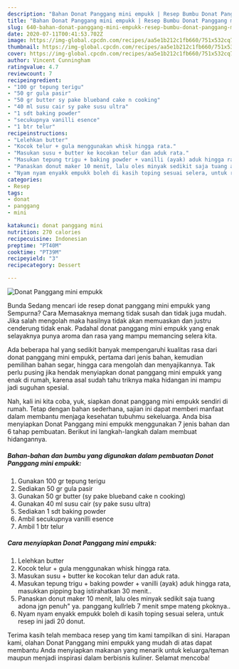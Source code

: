 ```yaml
---
description: "Bahan Donat Panggang mini empukk | Resep Bumbu Donat Panggang mini empukk Yang Sempurna"
title: "Bahan Donat Panggang mini empukk | Resep Bumbu Donat Panggang mini empukk Yang Sempurna"
slug: 640-bahan-donat-panggang-mini-empukk-resep-bumbu-donat-panggang-mini-empukk-yang-sempurna
date: 2020-07-11T00:41:53.702Z
image: https://img-global.cpcdn.com/recipes/aa5e1b212c1fb660/751x532cq70/donat-panggang-mini-empukk-foto-resep-utama.jpg
thumbnail: https://img-global.cpcdn.com/recipes/aa5e1b212c1fb660/751x532cq70/donat-panggang-mini-empukk-foto-resep-utama.jpg
cover: https://img-global.cpcdn.com/recipes/aa5e1b212c1fb660/751x532cq70/donat-panggang-mini-empukk-foto-resep-utama.jpg
author: Vincent Cunningham
ratingvalue: 4.7
reviewcount: 7
recipeingredient:
- "100 gr tepung terigu"
- "50 gr gula pasir"
- "50 gr butter sy pake blueband cake n cooking"
- "40 ml susu cair sy pake susu ultra"
- "1 sdt baking powder"
- "secukupnya vanilli esence"
- "1 btr telur"
recipeinstructions:
- "Lelehkan butter"
- "Kocok telur + gula menggunakan whisk hingga rata."
- "Masukan susu + butter ke kocokan telur dan aduk rata."
- "Masukan tepung trigu + baking powder + vanilli (ayak) aduk hingga rata, masukkan pipping bag istirahatkan 30 menit.."
- "Panaskan donut maker 10 menit, lalu oles minyak sedikit saja tuang adona jgn penuh&#34; ya. panggang kullrleb 7 menit smpe mateng pkoknya.."
- "Nyam nyam enyakk empukk boleh di kasih toping sesuai selera, untuk resep ini jadi 20 donut."
categories:
- Resep
tags:
- donat
- panggang
- mini

katakunci: donat panggang mini 
nutrition: 270 calories
recipecuisine: Indonesian
preptime: "PT40M"
cooktime: "PT39M"
recipeyield: "3"
recipecategory: Dessert

---
```



![Donat Panggang mini empukk](https://img-global.cpcdn.com/recipes/aa5e1b212c1fb660/751x532cq70/donat-panggang-mini-empukk-foto-resep-utama.jpg)

Bunda Sedang mencari ide resep donat panggang mini empukk yang Sempurna? Cara Memasaknya memang tidak susah dan tidak juga mudah. Jika salah mengolah maka hasilnya tidak akan memuaskan dan justru cenderung tidak enak. Padahal donat panggang mini empukk yang enak selayaknya punya aroma dan rasa yang mampu memancing selera kita.

Ada beberapa hal yang sedikit banyak mempengaruhi kualitas rasa dari donat panggang mini empukk, pertama dari jenis bahan, kemudian pemilihan bahan segar, hingga cara mengolah dan menyajikannya. Tak perlu pusing jika hendak menyiapkan donat panggang mini empukk yang enak di rumah, karena asal sudah tahu triknya maka hidangan ini mampu jadi suguhan spesial.




Nah, kali ini kita coba, yuk, siapkan donat panggang mini empukk sendiri di rumah. Tetap dengan bahan sederhana, sajian ini dapat memberi manfaat dalam membantu menjaga kesehatan tubuhmu sekeluarga. Anda bisa menyiapkan Donat Panggang mini empukk menggunakan 7 jenis bahan dan 6 tahap pembuatan. Berikut ini langkah-langkah dalam membuat hidangannya.

<!--inarticleads1-->

##### Bahan-bahan dan bumbu yang digunakan dalam pembuatan Donat Panggang mini empukk:

1. Gunakan 100 gr tepung terigu
1. Sediakan 50 gr gula pasir
1. Gunakan 50 gr butter (sy pake blueband cake n cooking)
1. Gunakan 40 ml susu cair (sy pake susu ultra)
1. Sediakan 1 sdt baking powder
1. Ambil secukupnya vanilli esence
1. Ambil 1 btr telur




<!--inarticleads2-->

##### Cara menyiapkan Donat Panggang mini empukk:

1. Lelehkan butter
1. Kocok telur + gula menggunakan whisk hingga rata.
1. Masukan susu + butter ke kocokan telur dan aduk rata.
1. Masukan tepung trigu + baking powder + vanilli (ayak) aduk hingga rata, masukkan pipping bag istirahatkan 30 menit..
1. Panaskan donut maker 10 menit, lalu oles minyak sedikit saja tuang adona jgn penuh&#34; ya. panggang kullrleb 7 menit smpe mateng pkoknya..
1. Nyam nyam enyakk empukk boleh di kasih toping sesuai selera, untuk resep ini jadi 20 donut.




Terima kasih telah membaca resep yang tim kami tampilkan di sini. Harapan kami, olahan Donat Panggang mini empukk yang mudah di atas dapat membantu Anda menyiapkan makanan yang menarik untuk keluarga/teman maupun menjadi inspirasi dalam berbisnis kuliner. Selamat mencoba!
